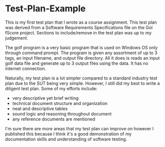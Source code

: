 # Test-Plan-Example
This is my first test plan that I wrote as a course assignment. This test plan was derived from a Software Requirements Specifications file on the Gol fScore project. Sections to include/remove in the test plan was up to my judgement.

The golf program is a very basic program that is used on Windows OS only through command prompt. The program is given any assortment of up to 3 tags, an input filename, and output file directory. All it does is reads an input golf data file and generate up to 3 output files using the data. It has no internet connection. 

Naturally, my test plan is a lot simpler compared to a standard industry test plan due to the SUT being very simple. However, I still did my best to write a diligent test plan. Some of my efforts include:
- very descriptive yet brief writing
- technical document structure and organization
- neat and descriptive tables
- sound logic and reasoning throughout document
- any reference documents are mentioned

I'm sure there are more areas that my test plan can improve on however I published this because I think it's a good demonstration of my documentation skills and understanding of software testing.
